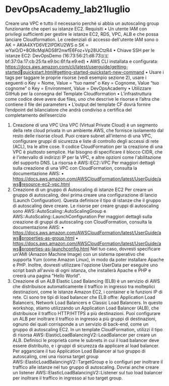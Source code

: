 # DevOpsAcademy_lab21luglio
Creare una VPC e tutto il necessario perché si abbia un autoscaling group funzionante che operi su istanze EC2.
Requisiti
• Un utente IAM con privilegi sufficienti per gestire le istanze EC2, RDS, VPC, ALB e che 
possa lanciare Cloudformation. Le credenziali di accesso dell'utente IAM sono
o AK = AKIA4XYD6VE2IPDKU2WS
o SK = wYaiO/D+8O8cMqIADS8f2nwfE6Foz+Vp28UCtzR4
• Chiave SSH per le istanze EC2: DevOpsDemo 
(16:73:56:21:d8:73:de:bf:37:0a:17:cb:25:fa:e9:bc:6f:fa:e9:ed)
• AWS CLI installata e configurata: 
https://docs.aws.amazon.com/cli/latest/userguide/getting-startedquickstart.html#getting-started-quickstart-new-command
• Usare i tags per taggare le proprie risorse (vedi esempio sezione 2), usare i seguenti
o Key = Nome, Value = “tuo name”
o Key = Cognome, Value “tuo cognome”
o Key = Environment, Value = DevOpsAcademy
• Utilizzare GitHub per la consegna del Template Cloudformation
• L’infrastruttura come codice deve avere due files, uno che descrive le risorse e l’altra 
che contiene il file dei parameters
• L’output del template CF dovrà fornire l’endpoint del bilanciatore che andrà condiviso 
a certifica del completamento dell’esercizio
1. Creazione di una VPC
Una VPC (Virtual Private Cloud) è un segmento della rete cloud privata in un ambiente AWS, 
che fornisce isolamento dal resto delle risorse cloud. Puoi creare subnet all'interno di una 
VPC, configurare gruppi di sicurezza e liste di controllo degli accessi di rete (ACL), tra le altre 
cose.
Il codice CloudFormation per la creazione di una VPC è piuttosto semplice. Hai bisogno di 
specificare il blocco CIDR, che è l'intervallo di indirizzi IP per la VPC, e altre opzioni come 
l'abilitazione del supporto DNS. La risorsa è AWS::EC2::VPC
Per maggiori dettagli sulla creazione di una VPC con CloudFormation, consulta la 
documentazione AWS: 
• https://docs.aws.amazon.com/AWSCloudFormation/latest/UserGuide/awsresource-ec2-vpc.html
2. Creazione di un gruppo di Autoscaling di istanze EC2
Per creare un gruppo di autoscaling, devi prima creare una configurazione di lancio (Launch 
Configuration). Questa definisce il tipo di istanze che il gruppo di autoscaling deve creare. 
Le risorse per creare gruppi di autoscaling sono AWS::AutoScaling::AutoScalingGroup e 
AWS::AutoScaling::LaunchConfiguration Per maggiori dettagli sulla creazione di gruppi di 
autoscaling con CloudFormation, consulta la documentazione AWS:
• https://docs.aws.amazon.com/AWSCloudFormation/latest/UserGuide/awsproperties-as-group.html
• https://docs.aws.amazon.com/AWSCloudFormation/latest/UserGuide/awsproperties-as-launchconfig.html
Nel tuo caso, dovresti specificare un'AMI (Amazon Machine Image) con un sistema 
operativo che supporta Yum (come Amazon Linux), in modo da poter installare Apache e 
PHP. Inoltre, dovresti utilizzare l'opzione UserData per eseguire uno script bash all'avvio di 
ogni istanza, che installerà Apache e PHP e creerà una pagina "Hello World".
3. Creazione di un ALB
Elastic Load Balancing (ELB) è un servizio di AWS che distribuisce automaticamente il traffico 
in ingresso tra molteplici destinazioni, come le istanze Amazon EC2, i container e le funzioni 
IP di rete. Ci sono tre tipi di load balancer che ELB offre: Application Load Balancers, 
Network Load Balancers e Classic Load Balancers. In questo workshop, stiamo utilizzando un 
Application Load Balancer (ALB), che distribuisce il traffico HTTP/HTTPS a più destinazioni. 
Puoi configurare un ALB per inoltrare il traffico in ingresso a più gruppi di destinazioni, 
ognuno dei quali corrisponde a un servizio di back-end, come un gruppo di autoscaling EC2.
In un template CloudFormation, utilizzi il tipo di risorsa
AWS::ElasticLoadBalancingV2::LoadBalancer per creare un ALB. Definisci le proprietà come 
le subnets in cui il load balancer deve essere distribuito, e i gruppi di sicurezza da applicare 
al load balancer. Per agganciare il tuo Application Load Balancer al tuo gruppo di 
autoscaling, crei una risorsa target group AWS::ElasticLoadBalancingV2::TargetGroup e lo 
configuri per inoltrare il traffico alle istanze nel tuo gruppo di autoscaling. Dovrai anche 
creare un listener AWS::ElasticLoadBalancingV2::Listener sul tuo load balancer per inoltrare 
il traffico in ingresso al tuo target group.
